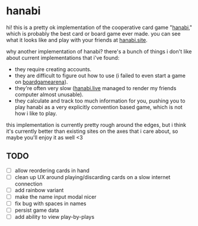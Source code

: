# hanabi

hi! this is a pretty ok implementation of the cooperative card game "[hanabi](https://en.wikipedia.org/wiki/Hanabi_(card_game))," which is probably the best card or board game ever made. you can see what it looks like and play with your friends at [hanabi.site](https://hanabi.site).

why another implementation of hanabi? there's a bunch of things i don't like about current implementations that i've found:

* they require creating accounts.
* they are difficult to figure out how to use (i failed to even start a game on [boardgamearena](https://boardgamearena.com/)).
* they're often very slow ([hanabi.live](https://hanabi.live/) managed to render my friends computer almost unusable).
* they calculate and track too much information for you, pushing you to play hanabi as a very explicitly convention based game, which is not how i like to play.

this implementation is currently pretty rough around the edges, but i think it's currently better than existing sites on the axes that i care about, so maybe you'll enjoy it as well <3

## TODO

- [ ] allow reordering cards in hand
- [ ] clean up UX around playing/discarding cards on a slow internet connection
- [ ] add rainbow variant
- [ ] make the name input modal nicer
- [ ] fix bug with spaces in names
- [ ] persist game data
- [ ] add ability to view play-by-plays

